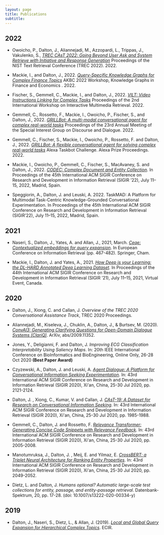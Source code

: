 ```yaml
---
layout: page
title: Publications
subtitle: 
---
```

## 2022
- Owoicho, P., Dalton, J., Aliannejadi, M., Azzopardi, L., Trippas, J., Vakulenko, S., *[TREC CAsT 2022: Going Beyond User Ask and System Retrieve with Initiative and Response Generation](https://trec.nist.gov/pubs/trec31/papers/Overview_cast.pdf)* Proceedings of the NIST Text Retrieval Conference (TREC 2022). 2022. 


- Mackie, I., and Dalton, J., 2022. *[Query-Specific Knowledge Graphs for Complex Finance Topics](https://arxiv.org/pdf/2211.04142.pdf)* AKBC 2022 Workshop, Knowledge Graphs in Finance and Economics . 2022. 

- Fischer, S., Gemmell, C., Mackie, I., and Dalton, J., 2022. *[VILT: Video Instructions Linking for Complex Tasks](https://arxiv.org/pdf/2208.10858.pdf)* Proceedings of the 2nd International Workshop on Interactive Multimedia Retrieval. 2022. 

- Gemmell, C., Rossetto, F., Mackie, I., Owoicho, P.,  Fischer, S., and Dalton, J., 2022. *[GRILLBot: A multi-modal conversational agent for complex real-world tasks](https://aclanthology.org/2022.sigdial-1.63.pdf)* Proceedings of the 23rd Annual Meeting of the Special Interest Group on Discourse and Dialogue. 2022. 

- Gemmell, C., Fischer, S., Mackie, I., Owoicho, P., Rossetto, F. and Dalton, J., 2022. *[GRILLBot: A flexible conversational agent for solving complex real-world tasks](https://assets.amazon.science/0c/2c/f214256a43bba8d97ade42c56be0/grillbot-a-flexible-conversational-agent-for-solving-complex-real-world-tasks.pdf)* Alexa Taskbot Challenge. Alexa Prize Proceedings. 2022. 

- Mackie, I., Owoicho, P., Gemmell, C., Fischer, S., MacAvaney, S. and Dalton, J., 2022. *[CODEC: Complex Document and Entity Collection](https://arxiv.org/abs/2205.04546)*. In Proceedings of the 45th International ACM SIGIR Conference on Research and Development in Information Retrieval (SIGIR ’22), July 11–15, 2022, Madrid, Spain. 

- Speggiorin, A., Dalton, J. and Leuski, A. 2022. TaskMAD: A Platform for Multimodal Task-Centric Knowledge-Grounded Conversational Experimentation. In Proceedings of the 45th International ACM SIGIR Conference on Research and Development in Information Retrieval (SIGIR’22), July 11–15, 2022, Madrid, Spain.



## 2021
- Naseri, S., Dalton, J., Yates, A. and Allan, J., 2021, March. *[Ceqe: Contextualized embeddings for query expansion](https://arxiv.org/pdf/2103.05256.pdf)*. In European Conference on Information Retrieval (pp. 467-482). Springer, Cham.

- Mackie, I., Dalton, J. and Yates, A., 2021. *[How Deep is your Learning: the DL-HARD Annotated Deep Learning Dataset](https://arxiv.org/abs/2105.07975)*. In Proceedings of the 44th International ACM SIGIR Conference on Research and Development in Information Retrieval (SIGIR ’21), July 11–15, 2021, Virtual Event, Canada.

## 2020
 - Dalton, J., Xiong, C. and Callan, J. *Overview of the TREC 2020 Conversational Assistance Track*, TREC 2020 Proceedings. 
 
 - Aliannejadi, M., Kiseleva, J., Chuklin, A., Dalton, J., & Burtsev, M. (2020). *[ConvAI3: Generating Clarifying Questions for Open-Domain Dialogue Systems (ClariQ)](https://convai.io/ConvAI3_ClariQ2020.pdf)*. ArXiv, abs/2009.11352.
 
 - Jones, Y., Deligianni, F. and Dalton, J. *Improving ECG Classification Interpretability Using Saliency Maps*. In: 20th IEEE International Conference on BioInformatics and BioEngineering, Online Only, 26-28 Oct 2020 **(Best Paper Award)**
 
 - Czyzewski, A., Dalton, J. and Leuski, A.  *[Agent Dialogue: A Platform for Conversational Information Seeking Experimentation](https://dl.acm.org/doi/pdf/10.1145/3397271.3401397?casa_token=jMoe823tK-wAAAAA:RYyZpp4Z1DWctFnvDjUTP4q9lZa_9fUq1uvnH6EJR6EcqLSctydDvLBMADozZZlf7MelHlv7So0)*. In: 43rd International ACM SIGIR Conference on Research and Development in Information Retrieval (SIGIR 2020), Xi'an, China, 25-30 Jul 2020, pp. 2121-2124.
 
 - Dalton, J. , Xiong, C., Kumar, V. and Callan, J. *[CAsT-19: A Dataset for Research on Conversational Information Seeking](https://dl.acm.org/doi/pdf/10.1145/3397271.3401206?casa_token=pq0VyNqd2dcAAAAA:x4fXHaekrAJ33yuNzKZ9xIogzwDXnpELzSxFJFekgE3GWwtFrJxZvNNUMSajYqpwsxe50hmVF8I)*. In: 43rd International ACM SIGIR Conference on Research and Development in Information Retrieval (SIGIR 2020), Xi'an, China, 25-30 Jul 2020, pp. 1985-1988.
 
 - Gemmell, C., Dalton, J. and Rossetto, F.  *[Relevance Transformer: Generating Concise Code Snippets with Relevance Feedback](https://dl.acm.org/doi/10.1145/3397271.3401215)*. In: 43rd International ACM SIGIR Conference on Research and Development in Information Retrieval (SIGIR 2020), Xi'an, China, 25-30 Jul 2020, pp. 2005-2008.
 
- Manotumruksa, J., Dalton, J. , Meij, E. and Yilmaz, E. *[CrossBERT: a Triplet Neural Architecture for Ranking Entity Properties](https://dl.acm.org/doi/pdf/10.1145/3397271.3401265)*. In: 43rd International ACM SIGIR Conference on Research and Development in Information Retrieval (SIGIR 2020), Xi'an, China, 25-30 Jul 2020, pp. 2049-2052.

- Dietz, L. and Dalton, J. *Humans optional? Automatic large-scale test collections for entity, passage, and entity-passage retrieval*. Datenbank-Spektrum, 20, pp. 17-28. (doi: 10.1007/s13222-020-00334-y)

## 2019
 - Dalton, J., Naseri, S., Dietz, L., & Allan, J. (2019). *[Local and Global Query Expansion for Hierarchical Complex Topics](https://eprints.gla.ac.uk/174954/7/174954.pdf)*. ECIR.
